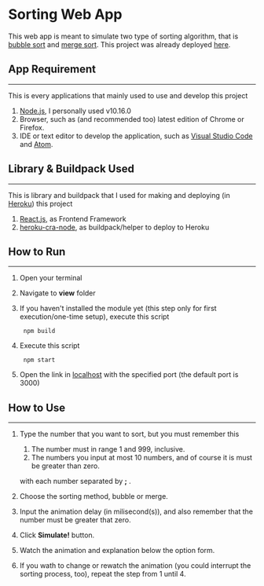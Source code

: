 # Sorting Web App

This web app is meant to simulate two type of sorting algorithm, that is [bubble sort](https://www.geeksforgeeks.org/bubble-sort/) and [merge sort](https://www.geeksforgeeks.org/merge-sort/). This project was already deployed [here](https://sort-web.herokuapp.com).

## App Requirement

---------
This is every applications that mainly used to use and develop this project

1. [Node.js](https://nodejs.org/en/), I personally used v10.16.0
2. Browser, such as (and recommended too) latest edition of Chrome or Firefox.
3. IDE or text editor to develop the application, such as [Visual Studio Code](https://code.visualstudio.com/) and [Atom](https://atom.io/).

## Library & Buildpack Used

---------
This is library and buildpack that I used for making and deploying (in [Heroku](https://heroku.com)) this project

1. [React.js](https://reactjs.org/), as Frontend Framework
2. [heroku-cra-node](https://github.com/mars/heroku-cra-node), as buildpack/helper to deploy to Heroku

## How to Run

---------

1. Open your terminal
2. Navigate to **view** folder
3. If you haven't installed the module yet (this step only for first execution/one-time setup), execute this script

        npm build

4. Execute this script

        npm start

5. Open the link in [localhost](127.0.0.1:3000) with the specified port (the default port is 3000)

## How to Use

---------

1. Type the number that you want to sort, but you must remember this
   1. The number must in range 1 and 999, inclusive.
   2. The numbers you input at most 10 numbers, and of course it is must be greater than zero.

   with each number separated by **;** .
2. Choose the sorting method, bubble or merge.
3. Input the animation delay (in milisecond(s)), and also remember that the number must be greater that zero.
4. Click **Simulate!** button.
5. Watch the animation and explanation below the option form.
6. If you wath to change or rewatch the animation (you could interrupt the sorting process, too), repeat the step from 1 until 4.
